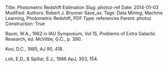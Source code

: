 Title: Photometric Redshift Estimation
Slug: photoz-ref
Date: 2014-01-03
Modified: 
Authors: Robert J. Brunner
Save_as:
Tags: Data Mining, Machine Learning, Photometric Redshift, PDF
Type: references
Parent: photoz
Construction: True

Baum, W.A., 1962 in IAU Symposium, Vol 15, Problems of Extra Galactic Research, ed. McVittie, G.C., p. 390.

Koo, D.C., 1985, AJ 90, 418.

Loh, E.D., & Spillar, E.J., 1986 ApJ, 303, 154.
